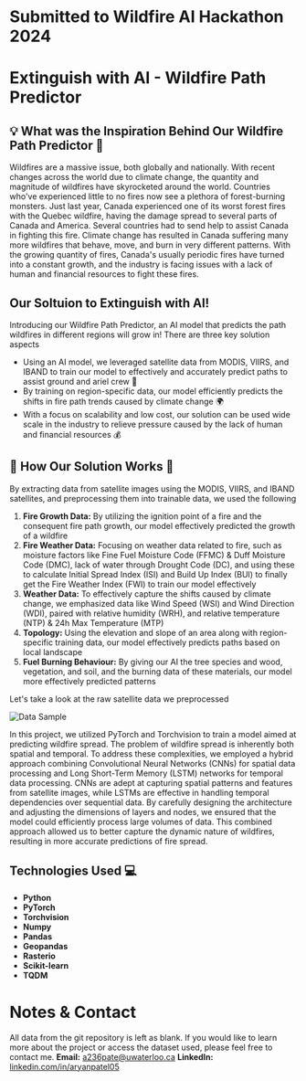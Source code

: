 # Submitted to Wildfire AI Hackathon 2024

# Extinguish with AI - Wildfire Path Predictor

## 💡 What was the Inspiration Behind Our Wildfire Path Predictor 🌳
Wildfires are a massive issue, both globally and nationally. With recent changes across the world due to climate change, the quantity and magnitude of wildfires have skyrocketed around the world. Countries who've experienced little to no fires now see a plethora of forest-burning monsters. Just last year, Canada experienced one of its worst forest fires with the Quebec wildfire, having the damage spread to several parts of Canada and America. Several countries had to send help to assist Canada in fighting this fire. Climate change has resulted in Canada suffering many more wildfires that behave, move, and burn in very different patterns. With the growing quantity of fires, Canada's usually periodic fires have turned into a constant growth, and the industry is facing issues with a lack of human and financial resources to fight these fires.

## Our Soltuion to Extinguish with AI!
Introducing our Wildfire Path Predictor, an AI model that predicts the path wildfires in different regions will grow in! There are three key solution aspects
- Using an AI model, we leveraged satellite data from MODIS, VIIRS, and IBAND to train our model to effectively and accurately predict paths to assist ground and ariel crew 🧯
- By training on region-specific data, our model efficiently predicts the shifts in fire path trends caused by climate change 🌍
- With a focus on scalability and low cost, our solution can be used wide scale in the industry to relieve pressure caused by the lack of human and financial resources 💰

## 🚒 How Our Solution Works 🧯
By extracting data from satellite images using the MODIS, VIIRS, and IBAND satellites, and preprocessing them into trainable data, we used the following

1. **Fire Growth Data:** By utilizing the ignition point of a fire and the consequent fire path growth, our model effectively predicted the growth of a wildfire
2. **Fire Weather Data:** Focusing on weather data related to fire, such as moisture factors like Fine Fuel Moisture Code (FFMC) & Duff Moisture Code (DMC), lack of water through Drought Code (DC), and using these to calculate Initial Spread Index (ISI) and Build Up Index (BUI) to finally get the Fire  Weather Index (FWI) to train our model effectively
3. **Weather Data:** To effectively capture the shifts caused by climate change, we emphasized data like Wind Speed (WSI) and Wind Direction (WDI), paired with relative humidity (WRH),  and relative temperature (NTP) & 24h Max Temperature (MTP)
4. **Topology:** Using the elevation and slope of an area along with region-specific training data, our model effectively predicts paths based on local landscape
5. **Fuel Burning Behaviour:** By giving our AI the tree species and wood, vegetation, and soil, and the burning data of these materials, our model more effectively predicted patterns

Let's take a look at the raw satellite data we preprocessed

![Data Sample](github-data-sample.png)

In this project, we utilized PyTorch and Torchvision to train a model aimed at predicting wildfire spread. The problem of wildfire spread is inherently both spatial and temporal. To address these complexities, we employed a hybrid approach combining Convolutional Neural Networks (CNNs) for spatial data processing and Long Short-Term Memory (LSTM) networks for temporal data processing. CNNs are adept at capturing spatial patterns and features from satellite images, while LSTMs are effective in handling temporal dependencies over sequential data. By carefully designing the architecture and adjusting the dimensions of layers and nodes, we ensured that the model could efficiently process large volumes of data. This combined approach allowed us to better capture the dynamic nature of wildfires, resulting in more accurate predictions of fire spread.

## Technologies Used 💻
- **Python**
- **PyTorch**
- **Torchvision**
- **Numpy**
- **Pandas**
- **Geopandas**
- **Rasterio**
- **Scikit-learn**
- **TQDM**

# Notes & Contact
All data from the git repository is left as blank. If you would like to learn more about the project or access the dataset used, please feel free to contact me.
**Email:** [a236pate@uwaterloo.ca](mailto:a236pate@uwaterloo.ca)
**LinkedIn:** [linkedin.com/in/aryanpatel05](https://linkedin.com/in/aryanpatel05)
  

